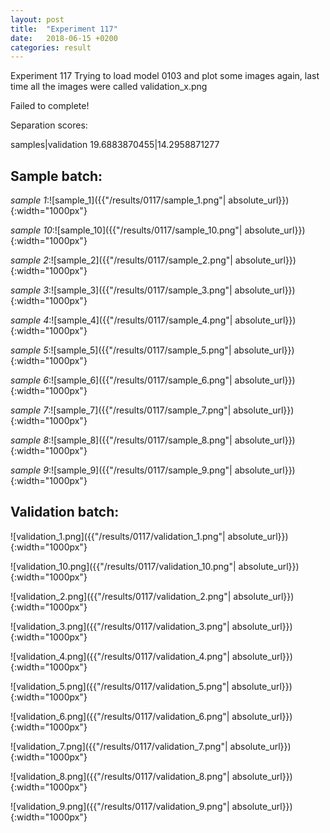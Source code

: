 ```yaml
---
layout: post
title:  "Experiment 117"
date:   2018-06-15 +0200
categories: result
---
```

Experiment 117
Trying to load model 0103 and plot some images again, last time all the images were called validation_x.png

Failed to complete!

Separation scores:

samples|validation
19.6883870455|14.2958871277

## **Sample batch**:

_sample 1_:![sample_1]({{"/results/0117/sample_1.png"| absolute_url}}){:width="1000px"}

_sample 10_:![sample_10]({{"/results/0117/sample_10.png"| absolute_url}}){:width="1000px"}

_sample 2_:![sample_2]({{"/results/0117/sample_2.png"| absolute_url}}){:width="1000px"}

_sample 3_:![sample_3]({{"/results/0117/sample_3.png"| absolute_url}}){:width="1000px"}

_sample 4_:![sample_4]({{"/results/0117/sample_4.png"| absolute_url}}){:width="1000px"}

_sample 5_:![sample_5]({{"/results/0117/sample_5.png"| absolute_url}}){:width="1000px"}

_sample 6_:![sample_6]({{"/results/0117/sample_6.png"| absolute_url}}){:width="1000px"}

_sample 7_:![sample_7]({{"/results/0117/sample_7.png"| absolute_url}}){:width="1000px"}

_sample 8_:![sample_8]({{"/results/0117/sample_8.png"| absolute_url}}){:width="1000px"}

_sample 9_:![sample_9]({{"/results/0117/sample_9.png"| absolute_url}}){:width="1000px"}

## **Validation batch**:

![validation_1.png]({{"/results/0117/validation_1.png"| absolute_url}}){:width="1000px"}

![validation_10.png]({{"/results/0117/validation_10.png"| absolute_url}}){:width="1000px"}

![validation_2.png]({{"/results/0117/validation_2.png"| absolute_url}}){:width="1000px"}

![validation_3.png]({{"/results/0117/validation_3.png"| absolute_url}}){:width="1000px"}

![validation_4.png]({{"/results/0117/validation_4.png"| absolute_url}}){:width="1000px"}

![validation_5.png]({{"/results/0117/validation_5.png"| absolute_url}}){:width="1000px"}

![validation_6.png]({{"/results/0117/validation_6.png"| absolute_url}}){:width="1000px"}

![validation_7.png]({{"/results/0117/validation_7.png"| absolute_url}}){:width="1000px"}

![validation_8.png]({{"/results/0117/validation_8.png"| absolute_url}}){:width="1000px"}

![validation_9.png]({{"/results/0117/validation_9.png"| absolute_url}}){:width="1000px"}
